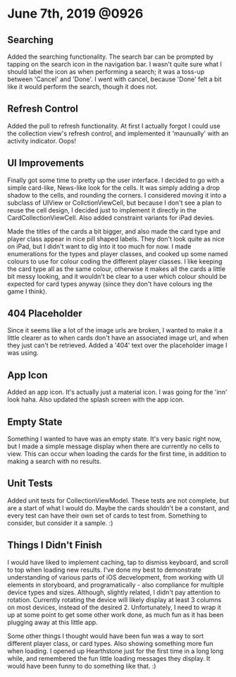 # June 7th, 2019 @0926

## Searching

Added the searching functionality. The search bar can be prompted by tapping on the search icon in the navigation bar. I wasn't quite sure what I should label the icon as when performing a search; it was a toss-up between 'Cancel' and 'Done'. I went with cancel, because 'Done' felt a bit like it would perform the search, though it does not.


## Refresh Control

Added the pull to refresh functionality. At first I actually forgot I could use the collection view's refresh control, and implemented it 'maunually' with an activity indicator. Oops!


## UI Improvements

Finally got some time to pretty up the user interface. I decided to go with a simple card-like, News-like look for the cells. It was simply adding a drop shadow to the cells, and rounding the corners. I considered moving it into a subclass of UIView or CollctionViewCell, but because I don't see a plan to reuse the cell design, I decided just to implement it directly in the CardCollectionViewCell. Also added constraint variants for iPad devies. 

Made the titles of the cards a bit bigger, and also made the card type and player class appear in nice pill shaped labels. They don't look quite as nice on iPad, but I didn't want to dig into it too much for now. I made enumerations for the types and player classes, and cooked up some named colours to use for colour coding the different player classes. I like keeping the card type all as the same colour, otherwise it makes all the cards a little bit messy looking, and it wouldn't be clear to a user which colour should be expected for card types anyway (since they don't have colours ing the game I think).


## 404 Placeholder

Since it seems like a lot of the image urls are broken, I wanted to make it a little clearer as to when cards don't have an associated image url, and when they just can't be retrieved. Added a '404' text over the placeholder image I was using.


## App Icon

Added an app icon. It's actually just a material icon. I was going for the 'inn' look haha. Also updated the splash screen with the app icon.


## Empty State

Something I wanted to have was an empty state. It's very basic right now, but I made a simple message display when there are currently no cells to view. This can occur when loading the cards for the first time, in addition to making a search with no results.


## Unit Tests

Added unit tests for CollectionViewModel. These tests are not complete, but are a start of what I would do. Maybe the cards shouldn't be a constant, and every test can have their own set of cards to test from. Something to consider, but consider it a sample. :)


## Things I Didn't Finish

I would have liked to implement caching, tap to dismiss keyboard, and scroll to top when loading new results. I've done my best to demonstrate understanding of various parts of iOS decvelopment, from working with UI elements in storyboard, and programatically - also compliance for multiple device types and sizes. Although, slightly related, I didn't pay attention to rotation. Currently rotating the device will likely display at least 3 columns on most devices, instead of the desired 2. Unfortunately, I need to wrap it up at some point to get some other work done, as much fun as it has been plugging away at this little app. 

Some other things I thought would have been fun was a way to sort different player class, or card types. Also showing something more fun when loading. I opened up Hearthstone just for the first time in a long long while, and remembered the fun little loading messages they display. It would have been funny to do something like that. :)






